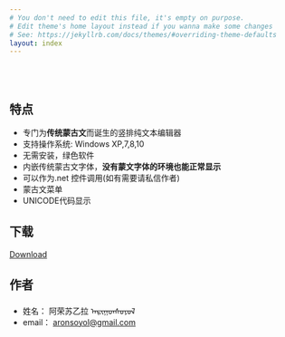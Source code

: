 ```yaml
---
# You don't need to edit this file, it's empty on purpose.
# Edit theme's home layout instead if you wanna make some changes
# See: https://jekyllrb.com/docs/themes/#overriding-theme-defaults
layout: index
---
```

<br>
<br>

## 特点
- 专门为**传统蒙古文**而诞生的竖排纯文本编辑器
- 支持操作系统: Windows XP,7,8,10
- 无需安装，绿色软件
- 内嵌传统蒙古文字体，**没有蒙文字体的环境也能正常显示**
- 可以作为.net 控件调用(如有需要请私信作者)
- 蒙古文菜单
- UNICODE代码显示

## 下载 
<a href="aronnote.zip" class="btn btn-lg btn-outline"><i class="glyphicon glyphicon-download-alt "></i> Download</a>


## 作者
- 姓名： 阿荣苏乙拉 ᠠᠷᠢᠭᠤᠨᠰᠤᠶᠤᠯ
- email： aronsoyol@gmail.com